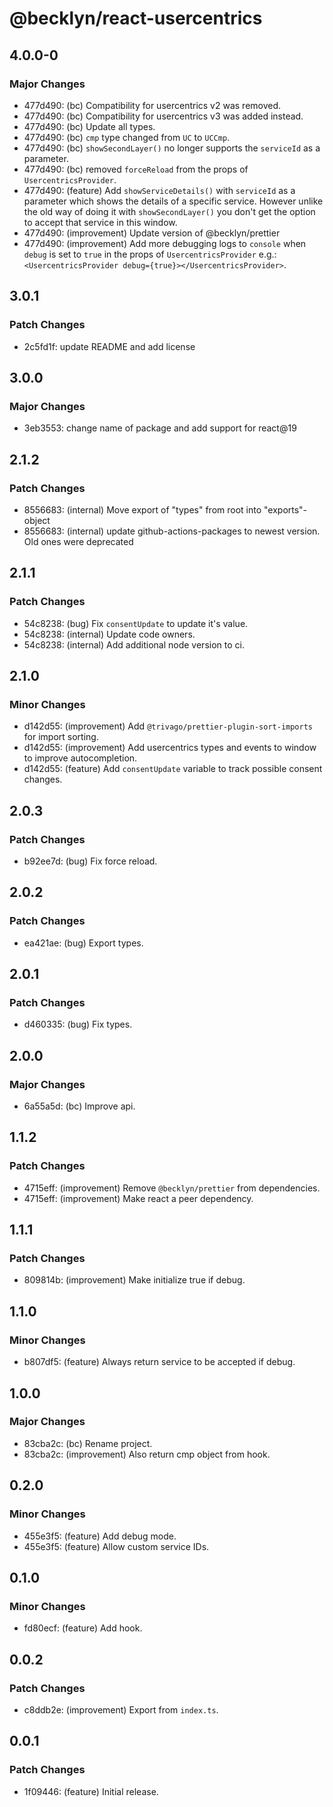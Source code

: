 # @becklyn/react-usercentrics

## 4.0.0-0

### Major Changes

*   477d490: (bc) Compatibility for usercentrics v2 was removed.
*   477d490: (bc) Compatibility for usercentrics v3 was added instead.
*   477d490: (bc) Update all types.
*   477d490: (bc) `cmp` type changed from `UC` to `UCCmp`.
*   477d490: (bc) `showSecondLayer()` no longer supports the `serviceId` as a parameter.
*   477d490: (bc) removed `forceReload` from the props of `UsercentricsProvider`.
*   477d490: (feature) Add `showServiceDetails()` with `serviceId` as a parameter which shows the details of a specific service. However unlike the old way of doing it with `showSecondLayer()` you don't get the option to accept that service in this window. 
*   477d490: (improvement) Update version of @becklyn/prettier
*   477d490: (improvement) Add more debugging logs to `console` when `debug` is set to `true` in the props of `UsercentricsProvider` e.g.: `<UsercentricsProvider debug={true}></UsercentricsProvider>`.

## 3.0.1

### Patch Changes

- 2c5fd1f: update README and add license

## 3.0.0

### Major Changes

- 3eb3553: change name of package and add support for react@19

## 2.1.2

### Patch Changes

- 8556683: (internal) Move export of "types" from root into "exports"-object
- 8556683: (internal) update github-actions-packages to newest version. Old ones were deprecated

## 2.1.1

### Patch Changes

- 54c8238: (bug) Fix `consentUpdate` to update it's value.
- 54c8238: (internal) Update code owners.
- 54c8238: (internal) Add additional node version to ci.

## 2.1.0

### Minor Changes

- d142d55: (improvement) Add `@trivago/prettier-plugin-sort-imports` for import sorting.
- d142d55: (improvement) Add usercentrics types and events to window to improve autocompletion.
- d142d55: (feature) Add `consentUpdate` variable to track possible consent changes.

## 2.0.3

### Patch Changes

- b92ee7d: (bug) Fix force reload.

## 2.0.2

### Patch Changes

- ea421ae: (bug) Export types.

## 2.0.1

### Patch Changes

- d460335: (bug) Fix types.

## 2.0.0

### Major Changes

- 6a55a5d: (bc) Improve api.

## 1.1.2

### Patch Changes

- 4715eff: (improvement) Remove `@becklyn/prettier` from dependencies.
- 4715eff: (improvement) Make react a peer dependency.

## 1.1.1

### Patch Changes

- 809814b: (improvement) Make initialize true if debug.

## 1.1.0

### Minor Changes

- b807df5: (feature) Always return service to be accepted if debug.

## 1.0.0

### Major Changes

- 83cba2c: (bc) Rename project.
- 83cba2c: (improvement) Also return cmp object from hook.

## 0.2.0

### Minor Changes

- 455e3f5: (feature) Add debug mode.
- 455e3f5: (feature) Allow custom service IDs.

## 0.1.0

### Minor Changes

- fd80ecf: (feature) Add hook.

## 0.0.2

### Patch Changes

- c8ddb2e: (improvement) Export from `index.ts`.

## 0.0.1

### Patch Changes

- 1f09446: (feature) Initial release.
